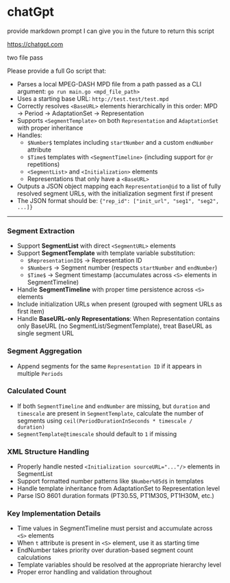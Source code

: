 # chatGpt

provide markdown prompt I can give you in the future to return this script

https://chatgpt.com

two file pass

Please provide a full Go script that:

- Parses a local MPEG-DASH MPD file from a path passed as a CLI argument: `go run main.go <mpd_file_path>`
- Uses a starting base URL: `http://test.test/test.mpd`
- Correctly resolves `<BaseURL>` elements hierarchically in this order: MPD → Period → AdaptationSet → Representation
- Supports `<SegmentTemplate>` on both `Representation` and `AdaptationSet` with proper inheritance
- Handles:
  - `$Number$` templates including `startNumber` and a custom `endNumber` attribute
  - `$Time$` templates with `<SegmentTimeline>` (including support for `@r` repetitions)
  - `<SegmentList>` and `<Initialization>` elements
  - Representations that only have a `<BaseURL>`
- Outputs a JSON object mapping each `Representation@id` to a list of fully resolved segment URLs, with the initialization segment first if present
- The JSON format should be: `{"rep_id": ["init_url", "seg1", "seg2", ...]}`

---------------------------------------------------------------------------------

### Segment Extraction
- Support **SegmentList** with direct `<SegmentURL>` elements
- Support **SegmentTemplate** with template variable substitution:
  - `$RepresentationID$` → Representation ID
  - `$Number$` → Segment number (respects `startNumber` and `endNumber`)
  - `$Time$` → Segment timestamp (accumulates across `<S>` elements in SegmentTimeline)
- Handle **SegmentTimeline** with proper time persistence across `<S>` elements
- Include initialization URLs when present (grouped with segment URLs as first item)
- Handle **BaseURL-only Representations**: When Representation contains only BaseURL (no SegmentList/SegmentTemplate), treat BaseURL as single segment URL

### Segment Aggregation
- Append segments for the same `Representation ID` if it appears in multiple `Periods`

### Calculated Count
- If both `SegmentTimeline` and `endNumber` are missing, but `duration` and `timescale` are present in `SegmentTemplate`, calculate the number of segments using `ceil(PeriodDurationInSeconds * timescale / duration)`
- `SegmentTemplate@timescale` should default to `1` if missing

### XML Structure Handling
- Properly handle nested `<Initialization sourceURL="..."/>` elements in SegmentList
- Support formatted number patterns like `$Number%05d$` in templates
- Handle template inheritance from AdaptationSet to Representation level
- Parse ISO 8601 duration formats (PT30.5S, PT1M30S, PT1H30M, etc.)

### Key Implementation Details
- Time values in SegmentTimeline must persist and accumulate across `<S>` elements
- When `t` attribute is present in `<S>` element, use it as starting time
- EndNumber takes priority over duration-based segment count calculations
- Template variables should be resolved at the appropriate hierarchy level
- Proper error handling and validation throughout
